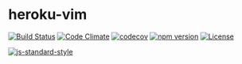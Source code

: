 heroku-vim
===========

[![Build Status](https://semaphoreci.com/api/v1/dickeyxxx/heroku-vim/branches/master/badge.svg)](https://semaphoreci.com/dickeyxxx/heroku-vim)
[![Code Climate](https://codeclimate.com/github/heroku/heroku-vim/badges/gpa.svg)](https://codeclimate.com/github/heroku/heroku-vim)
[![codecov](https://codecov.io/gh/heroku/heroku-vim/branch/master/graph/badge.svg)](https://codecov.io/gh/heroku/heroku-vim)
[![npm version](https://badge.fury.io/js/heroku-vim.svg)](https://badge.fury.io/js/heroku-vim)
[![License](https://img.shields.io/github/license/heroku/heroku-vim.svg)](https://github.com/heroku/heroku-vim/blob/master/LICENSE)

[![js-standard-style](https://cdn.rawgit.com/feross/standard/master/badge.svg)](https://github.com/feross/standard)
